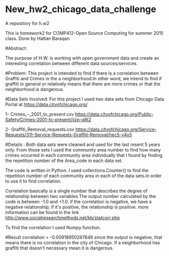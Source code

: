 # New_hw2_chicago_data_challenge
A repository for h.w2

This is homework2 for COMP412-Open Source Computing for summer 2015 class.
Done by Hattan Baraqan

#Abstract:

The purpose of H.W. is working with open government data and create an interesting correlation between different data sources/services.

#Problem:
This project is intended to find if there is a correlation between Graffiti and Crimes in the a neighborhood.In other word, we intend to find if graffiti in general or relatively means that there are more crimes or that the neighborhood is dangerous.

#Data Sets Involved:
For this project I used two data sets from Chicago Data Portal at https://data.cityofchicago.org/.

1- Crimes_-_2001_to_present.csv 
https://data.cityofchicago.org/Public-Safety/Crimes-2001-to-present/ijzp-q8t2
 
2- Graffiti_Removal_requests.csv
https://data.cityofchicago.org/Service-Requests/311-Service-Requests-Graffiti-Removal/hec5-y4x5


#Details :
Both data sets were cleaned and used for the last resent 5 years only.
From those sets I used the community area number to find how many crimes occurred in each community area individually that I found by finding the repetition number of the Area_code in each data set.

The code is written in Python. 
I used collections.Counter() to find the repetition number of each community area in each of the data sets.In order to use it to find correlation.

Correlation basically is a single number that describes the degree of relationship between two variables.The output number calculated by the code is between -1.0 and +1.0. if the correlation is negative, we have a negative relationship; if it's positive, the relationship is positive. 
more information can be found in the link
http://www.socialresearchmethods.net/kb/statcorr.php

To find the correlation I used Numpy function.

#Result
correlation = -0.00918950267846 since the output is negative, that means there is no correlation in the city of Chicago. If a neighborhood has graffiti that doesn’t necessary mean it is dangerous. 
 
